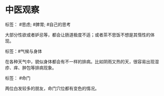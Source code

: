 # 中医观察

标签： #思虑; #脾胃; #自己的思考

大部分性欲或者妒忌等，都会让肠道极度不适；或者茶不思饭不想是其惰性的体现。

标签：#气候与身体

在各种天气中，貌似身体都会有不一样的排病。比如阴雨又热的天，很容易出现湿疹、痒、肿包等排病现象。

标签： #命门

两位白发较多的朋友，命门穴位都有变色的情况。
